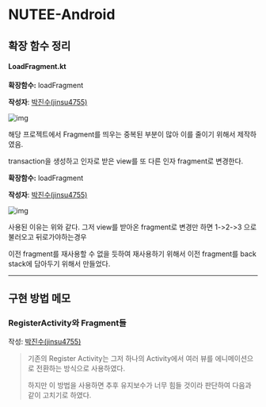 # NUTEE-Android



## 확장 함수 정리

#### LoadFragment.kt

**확장함수:** loadFragment

**작성자**: [박진수(jinsu4755)](https://github.com/jinsu4755)

![img](https://blog.kakaocdn.net/dn/bgxHWs/btqGvY9Mudr/JZP9OaIeFC8kIKspPQIW00/img.png) 

해당 프로젝트에서 Fragment를 띄우는 중복된 부분이 많아 이를 줄이기 위해서 제작하였음.

transaction을 생성하고 인자로 받은 view를 또 다른 인자 fragment로 변경한다.



**확장함수:** loadFragment

**작성자**: [박진수(jinsu4755)](https://github.com/jinsu4755)

![img](https://blog.kakaocdn.net/dn/caBHa7/btqGvYIICCD/rMcb1npW8hlKMMu6xGwZD1/img.png) 

사용된 이유는 위와 같다. 그저 view를 받아온 fragment로 변경만 하면 1->2->3 으로 불러오고 뒤로가야하는경우

이전 fragment를 재사용할 수 없을 듯하여 재사용하기 위해서 이전 fragment를 back stack에 담아두기 위해서 만들었다.



---

## 구현 방법 메모

### RegisterActivity와 Fragment들

작성: [박진수(jinsu4755)](https://github.com/jinsu4755)

> 기존의 Register Activity는 그저 하나의 Activity에서 여러 뷰를 에니메이션으로 전환하는 방식으로 사용하였다.
>
> 하지만 이 방법을 사용하면 추후 유지보수가 너무 힘들 것이라 판단하여 다음과 같이 고치기로 하였다.





